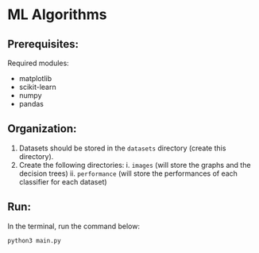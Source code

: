 # ML Algorithms

## Prerequisites:
Required modules:
- matplotlib
- scikit-learn
- numpy
- pandas

## Organization:

1. Datasets should be stored in the `datasets` directory (create this directory).
2. Create the following directories:
    i. `images` (will store the graphs and the decision trees)
    ii. `performance` (will store the performances of each classifier for each dataset)

## Run:

In the terminal, run the command below:
```bash
python3 main.py


